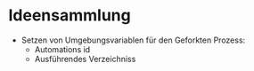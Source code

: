 # Ideensammlung #
  * Setzen von Umgebungsvariablen für den Geforkten Prozess:
    * Automations id
    * Ausführendes Verzeichniss
